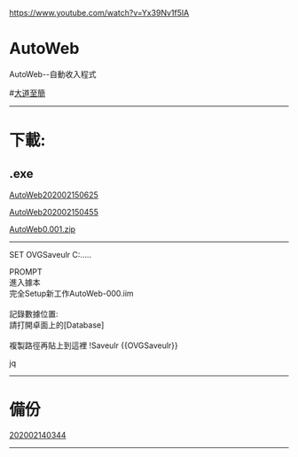 https://www.youtube.com/watch?v=Yx39Nv1f5lA





# AutoWeb
AutoWeb--自動收入程式


#[大道至簡]()

---

# 下載:

## .exe

[AutoWeb202002150625](https://mega.nz/#!EZgjSShB!l1Ve8ZN-z4vl1n0yzAjZqc1oTZUMYh3OUHx3NeHFb5w)

[AutoWeb202002150455](https://mega.nz/#!5FAg2I4D!lbNyuvPRZBBL7O2W04-u62SbfG09wA87Ksj7_hDYkew)

[AutoWeb0.001.zip](http://bit.ly/2UH90xS)


---




SET OVGSaveulr C:\.....

PROMPT <BR>進入據本<BR>完全Setup新工作<SP>AutoWeb-000.iim<BR><BR>記錄數據位置:<BR>請打開卓面上的[Database]<BR><BR>複製路徑再貼上到這裡 !Saveulr  {{OVGSaveulr}}


jq

---




# 備份


[202002140344](https://mega.nz/#!kBYywQDJ!kOZNnzMMMmMLbrzBue6VK65Mmyv42zK9YCkionI2wwI)

---
